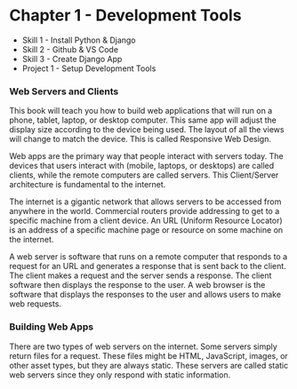 # Chapter 1 - Development Tools

-   Skill 1 - Install Python & Django
-   Skill 2 - Github & VS Code
-   Skill 3 - Create Django App
-   Project 1 - Setup Development Tools



### Web Servers and Clients

This book will teach you how to build web applications that will run on a phone, tablet, laptop, or
desktop computer. This same app will adjust the display size according to the device being used.
The layout of all the views will change to match the device. This is called Responsive Web Design.

Web apps are the primary way that people interact with servers today. The devices that users
interact with (mobile, laptops, or desktops) are called clients, while the remote computers are
called servers. This Client/Server architecture is fundamental to the internet.

The internet is a gigantic network that allows servers to be accessed from anywhere in the world.
Commercial routers provide addressing to get to a specific machine from a client device. An URL
(Uniform Resource Locator) is an address of a specific machine page or resource on some machine on
the internet.

A web server is software that runs on a remote computer that responds to a request for an URL and
generates a response that is sent back to the client. The client makes a request and the server
sends a response. The client software then displays the response to the user. A web browser is the
software that displays the responses to the user and allows users to make web requests.

### Building Web Apps

There are two types of web servers on the internet. Some servers simply return files for a request.
These files might be HTML, JavaScript, images, or other asset types, but they are always static.
These servers are called static web servers since they only respond with static information.

On the other hand, dynamic web servers are far more interesting. They receive web requests and may
do complex calculations and store data in a database. For each request, the server must create an
appropriate response and may need to invoke other computers in the process.

Static web servers are useful but are quite limited in their capability. Dynamic servers allow the
programmer to perform any kind of work necessary to create the desired function. Building a web
application requires a dynamic server that executes code to generate the response, usually working
with a database.

The pages are generated by code written in a general programming language such as Python,
JavaScript, C#, or Java.

### Common Components of Web Apps

I've been building web pages and applications since the beginning of the internet and have written
over fifty complete applications. I have commercial experience with all of the most common
languages and frameworks for creating web apps. Most web apps have several common components.

-   Mobile device app
-   Front-end (user experience)
-   Business logic
-   Database

### Front-end/Back-end

Web development has gotten surprisingly sophisticated and complex. When browser software first began
to execute JavaScript code there was a fundamental shift of software logic from the server to the
client. Web pages were no longer simple static assets that were displayed by the browser. Now
complex code logic was sent from the server to be executed in the client browser.

Eventually, this took on the name of Front-end Development. Powerful JavaScript frameworks were
increasingly used to create a dynamic user experience that runs on the client side of the
internet.

Back-end Development focuses on the code logic that runs on the server. This usually revolves around
the database and may include a web service API to communicate with other computers. The back-end
software is typically built using a framework that performs all of the common tasks.

Full-stack Development involves both the front-end and the back-end. Sometimes these are separated
out into different responsibilities. Modern web development is not based on a single tool but
rather a stack of interdependent tools. A Full-stack Developer must be fluent across the full range
of languages and frameworks.

The first decision to be made on a project is what tool stack to use.

### Tool Stack
In this textbook, we will be using the following tools for back-end development (server-side code)

-   Virtual Studio Code - Development Environment
-   Django - Web Development Framework
-   Python - Programming Language
-   MySQL - Database

### Web Frameworks

There are many reasons to use a web framework. It provides reusable code that enables you to quickly
build an app. This code solves all the common problems. We leverage tens of thousands of hours of
effort. This reduces the amount of code you need to write to only 10% of the code needed for an
application.

Other Frameworks and Languages

-   .Net - C#
-   Rails - Ruby
-   Laravel - PHP
-   Django - Python

### Development Tools

There is a wide variety of great tools available to work with Django applications. For this textbook, I have selected tools that balance ease of learning with robust power. This gives you a quick
start but also enables you to scale your efforts as needed.

There are several tools in our development stack, from low-level and moving to higher levels.

-   Git - version control system
-   Github - web service to manage Git repositories
-   Microsoft Visual Studio Code - integrated development environment
-   Python with Django - environment for building web apps

Each of these tools must be installed and set up in order to provide a powerful platform on which to
build our application code. There are many other tools that could be used, but these tools are
proven to get you up and running with the least amount of work.

### Django Projects

Django is a web development framework that contributes all of the generic code logic for your
applications. You will create a Django project that will be deployed on an application service
(such as AWS, Google App Engine, or Digital Ocean). You will use the features in the Django
Framework to accelerate the build of your custom application.
During development, you will build reusable logic specific to your application. Django provides an
easy way to reuse code in other projects by encapsulating them as modules called "Apps". A Django
project is built from one or more apps. The reuse of the \"app\" name is somewhat unfortunate and
causes some confusion for learning Django initially.

Just remember a Django Project (Application) is built from multiple Apps(Django component modules).
We will spend a lot of time working with this and it will become obvious very quickly.

### Setting Up Development Tools

Before we build an application using Django we need to set up an environment that will support our
code development. There are several different tools that need to be configured. These are presented
as specific skills with step-by-step instructions. Go through these one at a time. Do not go on to
the next one until you are sure that you have it right.

-   Visual Studio
-   Github
-   Python Environment
-   Development Server

### Code Sharing

Programming projects typically start with existing code from someone else. By cloning a repo you can
get a copy of the code to work with on your local computer. Your changes are mixed in with the
other changes that occur on the repo that you cloned. To get these changes you do a
"git pull".

To share the changes you make with others you do a "git push" command. This merges your recently
committed changes back to the repo that you cloned from. You are only permitted to do this if you
have permissions to the remote repository.

If you are starting with someone else's code then you need to "Fork" the repository. This creates
a new repository that you own. You can push new changes to your repository without affecting the
one that you forked from. New changes to the upstream repo can be pulled to keep your forked repo
updated.

I have created a repo at
"https://github.com/Mark-Seaman/PythonWebApps". You will fork this repo to
  create "https://github.com/your-name/PythonWebApps". You will clone this repo on your local
  computer and use "git pull" and "git push" to sync your changes.

Skill #2 gives you step-by-step instructions for how to set up your repositories at Github and on
your local computer.


